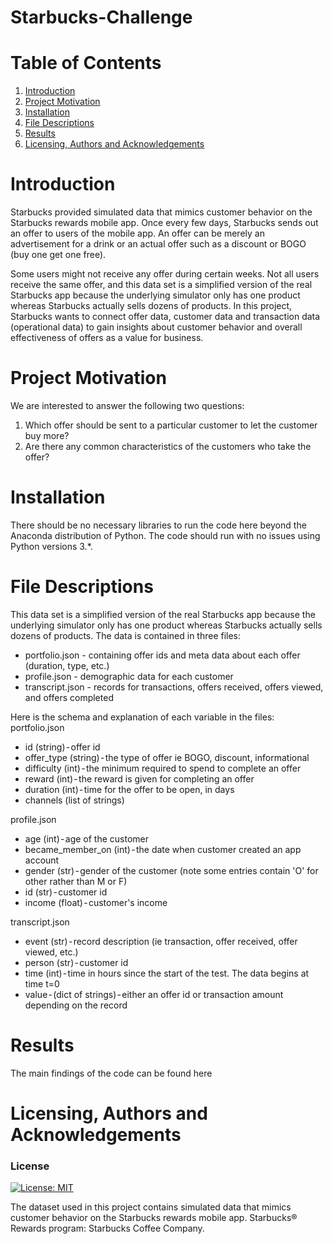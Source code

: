 # Starbucks-Challenge


# Table of Contents<a name="Table of Contents"></a>

1. [Introduction](#introduction)
2. [Project Motivation](#motivation)
4. [Installation](#installation)
5. [File Descriptions](#file)
6. [Results](#results)
7. [Licensing, Authors and Acknowledgements](#license)


# Introduction<a name="introduction"></a>
Starbucks provided simulated data that mimics customer behavior on the Starbucks rewards mobile app. Once every few days, Starbucks sends out an offer to users of the mobile app. An offer can be merely an advertisement for a drink or an actual offer such as a discount or BOGO (buy one get one free). 

Some users might not receive any offer during certain weeks. Not all users receive the same offer, and this data set is a simplified version of the real Starbucks app because the underlying simulator only has one product whereas Starbucks actually sells dozens of products.
In this project, Starbucks wants to connect offer data, customer data and transaction data (operational data) to gain insights about customer behavior and overall effectiveness of offers as a value for business.


# Project Motivation<a name=“motivation”></a>
We are interested to answer the following two questions:
1. Which offer should be sent to a particular customer to let the customer buy more?
2. Are there any common characteristics of the customers who take the offer?


# Installation<a name="installation"></a>
There should be no necessary libraries to run the code here beyond the Anaconda distribution of Python. The code should run with no issues using Python versions 3.*.

# File Descriptions<a name=“file”></a>
This data set is a simplified version of the real Starbucks app because the underlying simulator only has one product whereas Starbucks actually sells dozens of products.
The data is contained in three files:

* portfolio.json - containing offer ids and meta data about each offer (duration, type, etc.)
* profile.json - demographic data for each customer
* transcript.json - records for transactions, offers received, offers viewed, and offers completed

Here is the schema and explanation of each variable in the files:
portfolio.json

* id (string) - offer id
* offer_type (string) - the type of offer ie BOGO, discount, informational
* difficulty (int) - the minimum required to spend to complete an offer
* reward (int) - the reward is given for completing an offer
* duration (int) - time for the offer to be open, in days
* channels (list of strings)

profile.json
* age (int) - age of the customer
* became_member_on (int) - the date when customer created an app account
* gender (str) - gender of the customer (note some entries contain 'O' for other rather than M or F)
* id (str) - customer id
* income (float) - customer's income

transcript.json
* event (str) - record description (ie transaction, offer received, offer viewed, etc.)
* person (str) - customer id
* time (int) - time in hours since the start of the test. The data begins at time t=0
* value - (dict of strings) - either an offer id or transaction amount depending on the record


# Results<a name=“results”></a>
The main findings of the code can be found here

# Licensing, Authors and Acknowledgements<a name="license"></a>

<a name="license"></a>
### License
[![License: MIT](https://img.shields.io/badge/License-MIT-yellow.svg)](https://opensource.org/licenses/MIT)

The dataset used in this project contains simulated data that mimics customer behavior on the Starbucks rewards mobile app. Starbucks® Rewards program: Starbucks Coffee Company.
